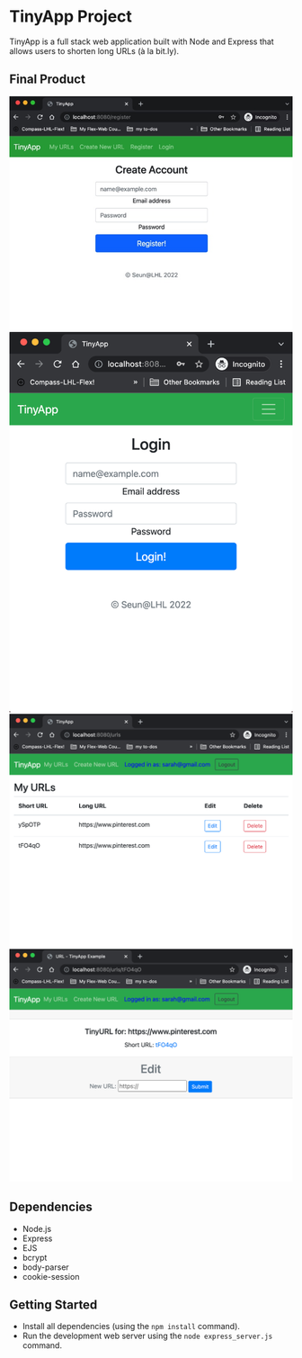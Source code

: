 # TinyApp Project

TinyApp is a full stack web application built with Node and Express that allows users to shorten long URLs (à la bit.ly).

## Final Product

!["screenshot description"](./public/images/create-account.png)!["screenshot description"](./public/images/login.png)
!["screenshot description"](./public/images/urls.png)
!["screenshot description"](./public/images/editURL.png)

## Dependencies

- Node.js
- Express
- EJS
- bcrypt
- body-parser
- cookie-session


## Getting Started

- Install all dependencies (using the `npm install` command).
- Run the development web server using the `node express_server.js` command.